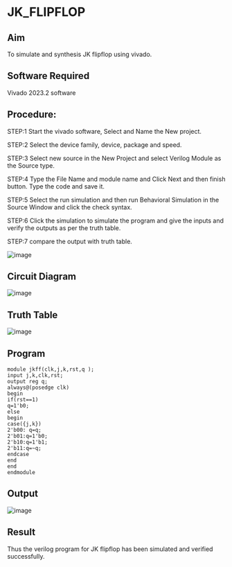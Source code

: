 # JK_FLIPFLOP
## Aim
To simulate and synthesis JK flipflop using vivado.

## Software Required
Vivado 2023.2 software

## Procedure:
STEP:1 Start the vivado software, Select and Name the New project.

STEP:2 Select the device family, device, package and speed.

STEP:3 Select new source in the New Project and select Verilog Module as the Source type.

STEP:4 Type the File Name and module name and Click Next and then finish button. Type the code and save it.

STEP:5 Select the run simulation and then run Behavioral Simulation in the Source Window and click the check syntax.

STEP:6 Click the simulation to simulate the program and give the inputs and verify the outputs as per the truth table.

STEP:7 compare the output with truth table. 

![image](https://github.com/Douglas0207/JK_FLIPFLOP/assets/166375742/cb5787c3-1c5c-48e5-a831-e382071f9d21)


## Circuit Diagram
![image](https://github.com/Douglas0207/JK_FLIPFLOP/assets/166375742/0cdcb7d7-36c6-4b10-951b-85c791cbc86f)


## Truth Table
![image](https://github.com/Douglas0207/JK_FLIPFLOP/assets/166375742/3116d125-d7a7-45c2-bd1e-357917af4c0c)


## Program
```
module jkff(clk,j,k,rst,q );
input j,k,clk,rst;
output reg q;
always@(posedge clk)
begin
if(rst==1)
q=1'b0;
else
begin
case({j,k})
2'b00: q=q;
2'b01:q=1'b0;
2'b10:q=1'b1;
2'b11:q=~q;
endcase
end
end
endmodule
```
## Output
![image](https://github.com/Douglas0207/JK_FLIPFLOP/assets/166375742/08876632-317d-4f89-9cdd-e3c15c326da7)


## Result
Thus the verilog program for JK flipflop has been simulated and verified successfully.
